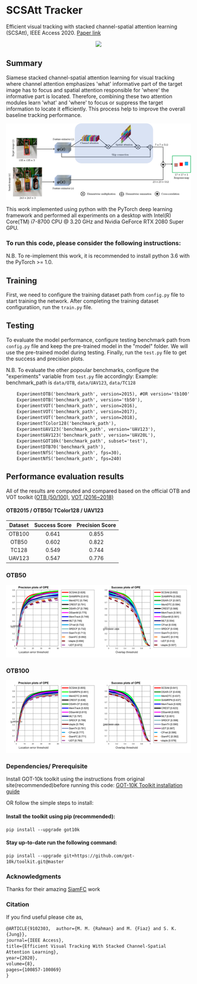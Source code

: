 # SCSAtt Tracker
Efficient visual tracking with stacked channel-spatial attention learning (SCSAtt), IEEE Access 2020.
[Paper link](https://ieeexplore.ieee.org/document/9102303/)


<p align="center">
  <img src="motorRolling-SCSAtt.gif" />
</p>

## Summary
Siamese stacked channel-spatial attention learning for visual tracking where channel attention emphasizes 'what' informative part of the target image has to focus and spatial attention responsible for 'where' the informative part is located. Therefore, combining these two attention modules learn 'what' and 'where' to focus or suppress the target information to locate it efficiently. This process help to improve the overall baseline tracking performance.

![example](https://github.com/maklachur/SCSAtt/blob/master/Framework.jpg)

This work implemented using python with the PyTorch deep learning framework and performed all experiments on a desktop with Intel(R) Core(TM) i7-8700 CPU @ 3.20 GHz and Nvidia GeForce RTX 2080 Super GPU.

### To run this code, please consider the following instructions:
N.B. To re-implement this work, it is recommended to install python 3.6 with the PyTorch >= 1.0.

## Training
First, we need to configure the training dataset path from `config.py` file to start training the network.
After completing the training dataset configuratiion, run the `train.py` file. 

## Testing
To evaluate the model performance, configure testing benchmark path from `config.py` file and keep the pre-trained model in the "model" folder. We will use the pre-trained model during testing.
Finally, run the `test.py` file to get the success and precision plots.

N.B. To evaluate the other popoular benchmarks, configure the "experiments" variable from `test.py` file accordingly:
Example: benchmark_path is `data/OTB`, `data/UAV123`, `data/TC128`
        
        ExperimentOTB('benchmark_path', version=2015), #OR version='tb100'
        ExperimentOTB('benchmark_path', version='tb50'),
        ExperimentVOT('benchmark_path', version=2016),
        ExperimentVOT('benchmark_path', version=2017),
        ExperimentVOT('benchmark_path', version=2018),
        ExperimentTColor128('benchmark_path'),
        ExperimentUAV123('benchmark_path', version='UAV123'),
        ExperimentUAV123('benchmark_path', version='UAV20L'),
        ExperimentGOT10k('benchmark_path', subset='test'),
        ExperimentDTB70('benchmark_path'),
        ExperimentNfS('benchmark_path', fps=30),
        ExperimentNfS('benchmark_path', fps=240)


## Performance evaluation results
All of the results are computed and compared based on the official OTB and VOT toolkit ([OTB (50/100)](http://cvlab.hanyang.ac.kr/tracker_benchmark/index.html), [VOT (2016~2018)](http://votchallenge.net) 

#### OTB2015 / OTB50/ TColor128 / UAV123

| Dataset       | Success Score    | Precision Score  |
|:-------------:|:----------------:|:----------------:|
| OTB100        | 0.641            | 0.855            |
| OTB50         | 0.602            | 0.822            |
| TC128         | 0.549            | 0.744            |
| UAV123        | 0.547            | 0.776            |

### OTB50
![example](https://github.com/maklachur/SCSAtt/blob/master/otb50_result.jpg)
### OTB100
![example](https://github.com/maklachur/SCSAtt/blob/master/otb100_result.jpg)

### Dependencies/ Prerequisite

Install GOT-10k toolkit using the instructions from original site(recommended)before running this code:
[GOT-10K Toolkit installation guide](https://github.com/got-10k/toolkit#installation)

OR follow the simple steps to install:
#### Install the toolkit using pip (recommended):
```
pip install --upgrade got10k
```
#### Stay up-to-date run the following command:

```
pip install --upgrade git+https://github.com/got-10k/toolkit.git@master
```
### Acknowledgments
Thanks for their amazing [SiamFC](https://github.com/huanglianghua/siamfc-pytorch) work

### Citation
If you  find useful please cite as,
```
@ARTICLE{9102303,  author={M. M. {Rahman} and M. {Fiaz} and S. K. {Jung}},  
journal={IEEE Access},   
title={Efficient Visual Tracking With Stacked Channel-Spatial Attention Learning},   
year={2020},  
volume={8}, 
pages={100857-100869}
}
```
